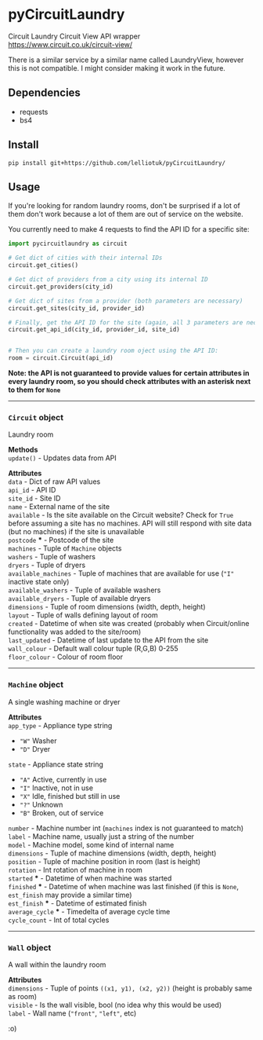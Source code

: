 
# pyCircuitLaundry
Circuit Laundry Circuit View API wrapper  
https://www.circuit.co.uk/circuit-view/

There is a similar service by a similar name called LaundryView, however this is not compatible. I might consider making it work in the future.

## Dependencies
- requests
- bs4

## Install
`pip install git+https://github.com/lelliotuk/pyCircuitLaundry/`

## Usage
If you're looking for random laundry rooms, don't be surprised if a lot of them don't work because a lot of them are out of service on the website.

You currently need to make 4 requests to find the API ID for a specific site:

```python
import pycircuitlaundry as circuit

# Get dict of cities with their internal IDs
circuit.get_cities()

# Get dict of providers from a city using its internal ID
circuit.get_providers(city_id)

# Get dict of sites from a provider (both parameters are necessary)
circuit.get_sites(city_id, provider_id)

# Finally, get the API ID for the site (again, all 3 parameters are necessary)
circuit.get_api_id(city_id, provider_id, site_id)


# Then you can create a laundry room oject using the API ID:
room = circuit.Circuit(api_id)
```

**Note: the API is not guaranteed to provide values for certain attributes in every laundry room, so you should check attributes with an asterisk next to them for `None`**

---
### `Circuit` object
Laundry room

**Methods**  
`update()` - Updates data from API  

**Attributes**  
`data` - Dict of raw API values  
`api_id` - API ID  
`site_id` - Site ID  
`name` - External name of the site  
`available` - Is the site available on the Circuit website? Check for `True` before assuming a site has no machines. API will still respond with site data (but no machines) if the site is unavailable  
`postcode` **\*** - Postcode of the site  
`machines` - Tuple of `Machine` objects  
`washers` - Tuple of washers  
`dryers` - Tuple of dryers  
`available_machines` - Tuple of machines that are available for use (`"I"` inactive state only)  
`available_washers` - Tuple of available washers  
`available_dryers` - Tuple of available dryers  
`dimensions` - Tuple of room dimensions (width, depth, height)  
`layout` - Tuple of walls defining layout of room  
`created` - Datetime of when site was created (probably when Circuit/online functionality was added to the site/room)  
`last_updated` - Datetime of last update to the API from the site  
`wall_colour` - Default wall colour tuple (R,G,B) 0-255  
`floor_colour` - Colour of room floor  

---
### `Machine` object
A single washing machine or dryer

**Attributes**  
`app_type` - Appliance type string
- `"W"` Washer
- `"D"` Dryer

`state` - Appliance state string
- `"A"` Active, currently in use
- `"I"` Inactive, not in use
- `"X"` Idle, finished but still in use
- `"?"` Unknown
- `"B"` Broken, out of service

`number` - Machine number int (`machines` index is not guaranteed to match)  
`label` - Machine name, usually just a string of the number  
`model` - Machine model, some kind of internal name  
`dimensions` - Tuple of machine dimensions (width, depth, height)  
`position` - Tuple of machine position in room (last is height)  
`rotation` - Int rotation of machine in room  
`started` **\*** - Datetime of when machine was started  
`finished` **\*** - Datetime of when machine was last finished (if this is `None`, `est_finish` may provide a similar time)  
`est_finish` **\*** - Datetime of estimated finish  
`average_cycle` **\*** - Timedelta of average cycle time  
`cycle_count` - Int of total cycles  

---
### `Wall` object
A wall within the laundry room  

**Attributes**  
`dimensions` - Tuple of points `((x1, y1), (x2, y2))` (height is probably same as room)  
`visible` - Is the wall visible, bool (no idea why this would be used)  
`label` - Wall name (`"front"`, `"left"`, etc)  

:o)

